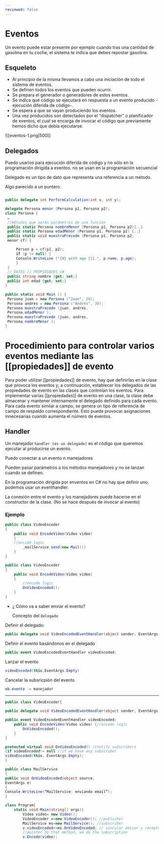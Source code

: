```yaml
---
reviewed: false
---
```


# Eventos

Un evento puede estar presente por ejemplo cuando tras una cantidad de gasolina en tu coche, el sistema te indica que debes repostar gasolina.

## Esqueleto

-   Al principio de la misma llevamos a cabo una iniciación de todo el sistema de eventos.
-   Se definen todos los eventos que pueden ocurrir.
-   Se prepara el generador o generadores de estos eventos.
-   Se indica qué código se ejecutará en respuesta a un evento producido -ejecución diferida de código-.
-   Se espera a que se vayan produciendo los eventos.
-   Una vez producidos son detectados por el “dispatcher” o planificador de eventos, el cual se encarga de invocar el código que previamente hemos dicho que debía ejecutarse.

![[eventos-1.png|500]]

## Delegados

Puedo usarlos para ejecución diferida de código y no sólo en la programación dirigida a eventos. no se usan en la programación secuencial

Delegado es un tipo de dato que representa una referencia a un método.

Algo parecido a un puntero.

```csharp

public delegate int PerformCalculation(int x, int y);
```

```csharp
delegate Persona menor (Persona p1, Persona p2);
class Persona {
 …
 //métodos que serán parámetros de una función
 public static Persona nombreMenor (Persona p1, Persona p2){..}
 public static Persona edadMenor (Persona p1, Persona p2) {..}
 public static void muestraPrecede (Persona p1, Persona p2,
 menor cf) {

	 Person p = cf(p1, p2);
	 if (p != null) {
	 Console.WriteLine ("{0} with age {1}.", p.name, p.age);
	 }
 }
 // DATOS // PROPIEDADES C#
 public string nombre {get; set;}
 public int edad {get; set;}
}

public static void Main () {
 Persona juan = new Persona ("Juan", 20);
 Persona andres = new Persona ("Andres", 30);
 Persona.muestraPrecede (juan, andres,
 Persona.edadMenor );
 Persona.muestraPrecede (juan, andres,
 Persona.nombreMenor );
}
```


# Procedimiento para controlar varios eventos mediante las [[propiedades]] de evento
Para poder utilizar [[propiedades]] de evento, hay que definirlas en la clase que provoca los eventos y, a continuación, establecer los delegados de las propiedades de evento en las clases que controlan los eventos. Para implementar varias [[propiedades]] de evento en una clase, la clase debe almacenar y mantener internamente el delegado definido para cada evento. Para cada evento similar a campo, se genera un tipo de referencia de campo de respaldo correspondiente. Esto puede provocar asignaciones innecesarias cuando aumenta el número de eventos.


## Handler

Un manejador `handler (es un delegado)` es el código que queremos ejecutar al producirse un evento.

Puedo conectar a un evento n manejadores

Pueden pasar parámetros a los métodos manejadores y no se lanzan cuando se definen.

En la programación dirigida por enventos en C# no hay que definir uno, podemos usar un eventhandler.

La conexión entre el evento y los manejadores puede hacerse en el constructor de la clase. (No se hace después de invocar al evento)

### Ejemplo

```csharp
public class VideoEncoder
{
	public void EncodeVideo(Video video)
	{
	//encode logic
		_mailService.send(new Mail())
	}
}
```

```csharp
public class VideoEncoder
{
	public void EncodeVideo(Video video)
	{
		//encode logic
		OnVideoEncoded();
	}
}
```

-   ¿ Cómo va a saber enviar el evento?
    
    Concepto del `delegado`
    

Definir el delegado:

```csharp
public delegate void VideoEncodedEventHandler(object sender, EventArgs args)
```

Definir el evento basándonos en el delegado

```csharp
public event VideoEncodedEventHandler videoEncoded;
```

Lanzar el evento

```csharp
videoEncoded(this,EventArgs.Empty)
```

Cancelar la subsricpión del evento

```csharp
ob.evento -= manejador
```

---

```csharp
public class VideoEncoder{

public delegate void VideoEncodedEventHandler(object sender, EventArgs args);

public event VideoEncodedEventHandler videoEncoded;
	public void EncodeVideo(Video video) {//encode logic
		OnVideoEncoded();
	}
}

protected virtual void OnVideoEncoded() //notify subscribers
{if videoEncoded!= null //if we have any subscriber
videoEncoded(this, EventArgs.Empty);
}
```

```csharp
public class MailService
{
public void OnVideoEncoded(object source,
EventArgs e)
{
Console.WriteLine(“MailService: enviando email”);
}
```

```csharp
class Program{
	static void Main(string[] args){
		Video video= new Video();
		VideoEncoder v=new VideoEncoder(); //publisher
		MailService ms=new MailService(); //subscriber
		v.videoEncoded+=ms.OnVideoEncoded; // vincular emisor y receptor
		//pointer to that method, we do the subscription
		v.Encode(video);
```
